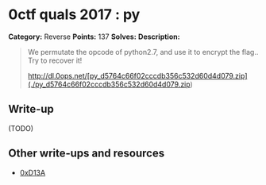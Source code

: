# 0ctf quals 2017 : py

**Category:** Reverse
**Points:** 137
**Solves:** 
**Description:**

> We permutate the opcode of python2.7, and use it to encrypt the flag.. Try to recover it!
> 
> 
> <http://dl.0ops.net/[py_d5764c66f02cccdb356c532d60d4d079.zip](./py_d5764c66f02cccdb356c532d60d4d079.zip>)

## Write-up

(TODO)

## Other write-ups and resources

* [0xD13A](https://0xd13a.github.io/ctfs/0ctf2017/py/)

